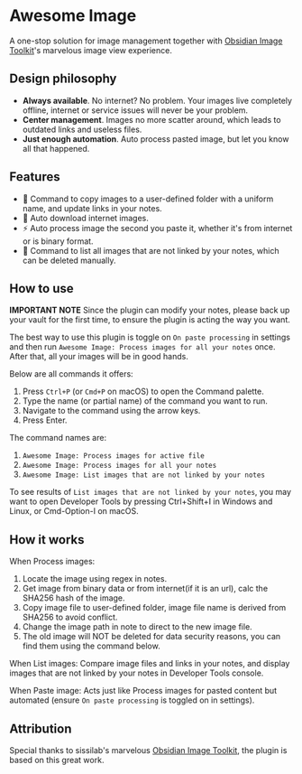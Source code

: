 # Awesome Image

A one-stop solution for image management together
with [Obsidian Image Toolkit](https://github.com/sissilab/obsidian-image-toolkit)'s marvelous image view experience.

## Design philosophy

- **Always available**. No internet? No problem. Your images live completely offline, internet or service issues will
  never be your problem.
- **Center management**. Images no more scatter around, which leads to outdated links and useless files.
- **Just enough automation**. Auto process pasted image, but let you know all that happened.

## Features

- 💾 Command to copy images to a user-defined folder with a uniform name, and update links in your notes.
- 🔗 Auto download internet images.
- ⚡ Auto process image the second you paste it, whether it's from internet or is binary format.
- 🔎 Command to list all images that are not linked by your notes, which can be deleted manually.

## How to use

**IMPORTANT NOTE** Since the plugin can modify your notes, please back up your vault for the first time, to ensure the
plugin is acting the way you want.

The best way to use this plugin is toggle on `On paste processing` in settings and then
run `Awesome Image: Process images for all your notes` once.
After that, all your images will be in good hands.

Below are all commands it offers:

1. Press `Ctrl+P` (or `Cmd+P` on macOS) to open the Command palette.
2. Type the name (or partial name) of the command you want to run.
3. Navigate to the command using the arrow keys.
4. Press Enter.

The command names are:

1. `Awesome Image: Process images for active file`
2. `Awesome Image: Process images for all your notes`
3. `Awesome Image: List images that are not linked by your notes`

To see results of `List images that are not linked by your notes`, you may want to open Developer Tools by pressing
Ctrl+Shift+I in Windows and Linux, or Cmd-Option-I on macOS.

## How it works

When Process images:

1. Locate the image using regex in notes.
2. Get image from binary data or from internet(if it is an url), calc the SHA256 hash of the image.
3. Copy image file to user-defined folder, image file name is derived from SHA256 to avoid conflict.
4. Change the image path in note to direct to the new image file.
5. The old image will NOT be deleted for data security reasons, you can find them using the command below.

When List images:
Compare image files and links in your notes, and display images that are not linked by your notes in Developer Tools
console.

When Paste image:
Acts just like Process images for pasted content but automated (ensure `On paste processing` is toggled on in settings).

## Attribution

Special thanks to sissilab's marvelous [Obsidian Image Toolkit](https://github.com/sissilab/obsidian-image-toolkit),
the plugin is based on this great work.
